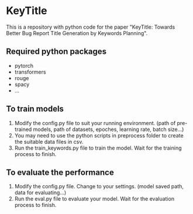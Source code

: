 # KeyTitle
This is a repository with python code for the paper "KeyTitle: Towards Better Bug Report Title Generation by Keywords Planning".

## Required python packages
* pytorch
* transformers
* rouge
* spacy
* ...

## To train models
1. Modify the config.py file to suit your running environment. (path of pre-trained models, path of datasets, epoches, learning rate, batch size...)
2. You may need to use the python scripts in preprocess folder to create the suitable data files in csv.
3. Run the train_keywords.py file to train the model. Wait for the training process to finish.

## To evaluate the performance
1. Modify the config.py file. Change to your settings. (model saved path, data for evaluating...)
2. Run the eval.py file to evaluate your model. Wait for the evaluation process to finish.
